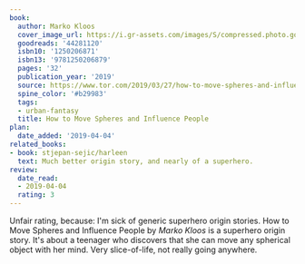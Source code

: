 ```yaml
---
book:
  author: Marko Kloos
  cover_image_url: https://i.gr-assets.com/images/S/compressed.photo.goodreads.com/books/1554041800l/44281120._SY475_.jpg
  goodreads: '44281120'
  isbn10: '1250206871'
  isbn13: '9781250206879'
  pages: '32'
  publication_year: '2019'
  source: https://www.tor.com/2019/03/27/how-to-move-spheres-and-influence-people-marko-kloos/
  spine_color: '#b29983'
  tags:
  - urban-fantasy
  title: How to Move Spheres and Influence People
plan:
  date_added: '2019-04-04'
related_books:
- book: stjepan-sejic/harleen
  text: Much better origin story, and nearly of a superhero.
review:
  date_read:
  - 2019-04-04
  rating: 3
---
```


Unfair rating, because: I'm sick of generic superhero origin stories.  How to Move Spheres and Influence People
by *Marko Kloos* is a superhero origin story. It's about a teenager who discovers that she can move any spherical object
with her mind. Very slice-of-life, not really going anywhere.
